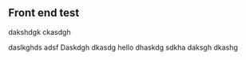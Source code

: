 ## Front end test


dakshdgk
ckasdgh

daslkghds
adsf
Daskdgh
dkasdg
hello
dhaskdg
sdkha
daksgh
dkashg

